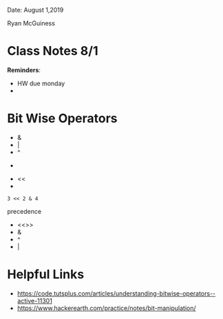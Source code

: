 Date: August 1,2019

Ryan McGuiness

# Class Notes 8/1
**Reminders**:
- HW due monday
- 

# Bit Wise Operators
- &
- |
- ^
- >>
- <<
- 
```
3 << 2 & 4
```
precedence
- <<>>
- &
- ^
- |


# Helpful Links
- https://code.tutsplus.com/articles/understanding-bitwise-operators--active-11301
- https://www.hackerearth.com/practice/notes/bit-manipulation/
